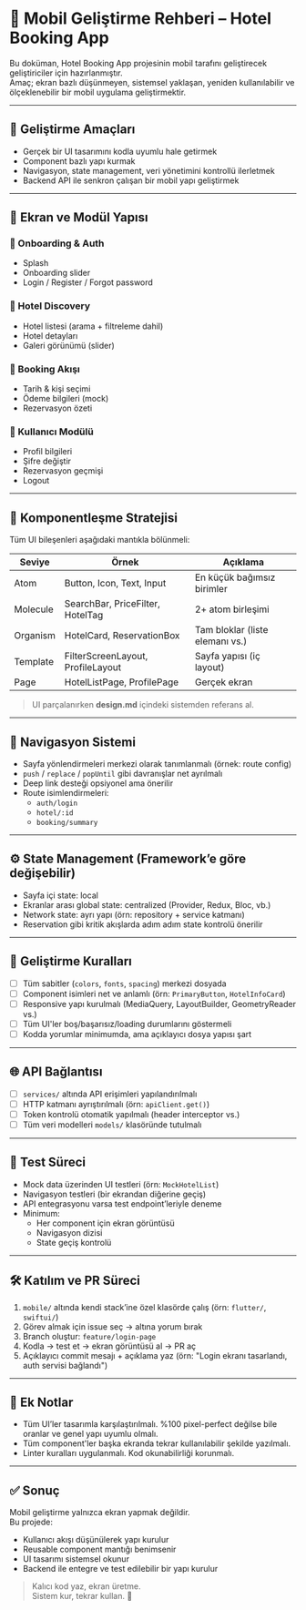 # 📱 Mobil Geliştirme Rehberi – Hotel Booking App

Bu doküman, Hotel Booking App projesinin mobil tarafını geliştirecek geliştiriciler için hazırlanmıştır.  
Amaç; ekran bazlı düşünmeyen, sistemsel yaklaşan, yeniden kullanılabilir ve ölçeklenebilir bir mobil uygulama geliştirmektir.

---

## 🎯 Geliştirme Amaçları

- Gerçek bir UI tasarımını kodla uyumlu hale getirmek
- Component bazlı yapı kurmak
- Navigasyon, state management, veri yönetimini kontrollü ilerletmek
- Backend API ile senkron çalışan bir mobil yapı geliştirmek

---

## 📱 Ekran ve Modül Yapısı

### 🛫 Onboarding & Auth
- Splash
- Onboarding slider
- Login / Register / Forgot password

### 🏨 Hotel Discovery
- Hotel listesi (arama + filtreleme dahil)
- Hotel detayları
- Galeri görünümü (slider)

### 📅 Booking Akışı
- Tarih & kişi seçimi
- Ödeme bilgileri (mock)
- Rezervasyon özeti

### 👤 Kullanıcı Modülü
- Profil bilgileri
- Şifre değiştir
- Rezervasyon geçmişi
- Logout

---

## 🧩 Komponentleşme Stratejisi

Tüm UI bileşenleri aşağıdaki mantıkla bölünmeli:

| Seviye      | Örnek                            | Açıklama                             |
|-------------|-----------------------------------|--------------------------------------|
| Atom        | Button, Icon, Text, Input         | En küçük bağımsız birimler           |
| Molecule    | SearchBar, PriceFilter, HotelTag  | 2+ atom birleşimi                    |
| Organism    | HotelCard, ReservationBox         | Tam bloklar (liste elemanı vs.)      |
| Template    | FilterScreenLayout, ProfileLayout | Sayfa yapısı (iç layout)             |
| Page        | HotelListPage, ProfilePage        | Gerçek ekran                          |

> UI parçalanırken **design.md** içindeki sistemden referans al.

---

## 🧭 Navigasyon Sistemi

- Sayfa yönlendirmeleri merkezi olarak tanımlanmalı (örnek: route config)
- `push` / `replace` / `popUntil` gibi davranışlar net ayrılmalı
- Deep link desteği opsiyonel ama önerilir
- Route isimlendirmeleri:
  - `auth/login`
  - `hotel/:id`
  - `booking/summary`

---

## ⚙️ State Management (Framework’e göre değişebilir)

- Sayfa içi state: local
- Ekranlar arası global state: centralized (Provider, Redux, Bloc, vb.)
- Network state: ayrı yapı (örn: repository + service katmanı)
- Reservation gibi kritik akışlarda adım adım state kontrolü önerilir

---

## 🧰 Geliştirme Kuralları

- [ ] Tüm sabitler (`colors`, `fonts`, `spacing`) merkezi dosyada
- [ ] Component isimleri net ve anlamlı (örn: `PrimaryButton`, `HotelInfoCard`)
- [ ] Responsive yapı kurulmalı (MediaQuery, LayoutBuilder, GeometryReader vs.)
- [ ] Tüm UI'ler boş/başarısız/loading durumlarını göstermeli
- [ ] Kodda yorumlar minimumda, ama açıklayıcı dosya yapısı şart

---

## 🌐 API Bağlantısı

- [ ] `services/` altında API erişimleri yapılandırılmalı
- [ ] HTTP katmanı ayrıştırılmalı (örn: `apiClient.get()`)
- [ ] Token kontrolü otomatik yapılmalı (header interceptor vs.)
- [ ] Tüm veri modelleri `models/` klasöründe tutulmalı

---

## 🧪 Test Süreci

- Mock data üzerinden UI testleri (örn: `MockHotelList`)
- Navigasyon testleri (bir ekrandan diğerine geçiş)
- API entegrasyonu varsa test endpoint’leriyle deneme
- Minimum:  
  - Her component için ekran görüntüsü  
  - Navigasyon dizisi  
  - State geçiş kontrolü

---

## 🛠️ Katılım ve PR Süreci

1. `mobile/` altında kendi stack’ine özel klasörde çalış (örn: `flutter/`, `swiftui/`)
2. Görev almak için issue seç → altına yorum bırak
3. Branch oluştur: `feature/login-page`
4. Kodla → test et → ekran görüntüsü al → PR aç
5. Açıklayıcı commit mesajı + açıklama yaz (örn: "Login ekranı tasarlandı, auth servisi bağlandı")

---

## 📌 Ek Notlar

- Tüm UI’ler tasarımla karşılaştırılmalı. %100 pixel-perfect değilse bile oranlar ve genel yapı uyumlu olmalı.
- Tüm component'ler başka ekranda tekrar kullanılabilir şekilde yazılmalı.
- Linter kuralları uygulanmalı. Kod okunabilirliği korunmalı.

---

## ✅ Sonuç

Mobil geliştirme yalnızca ekran yapmak değildir.  
Bu projede:

- Kullanıcı akışı düşünülerek yapı kurulur  
- Reusable component mantığı benimsenir  
- UI tasarımı sistemsel okunur  
- Backend ile entegre ve test edilebilir bir yapı kurulur

> Kalıcı kod yaz, ekran üretme.  
> Sistem kur, tekrar kullan. 🔁
